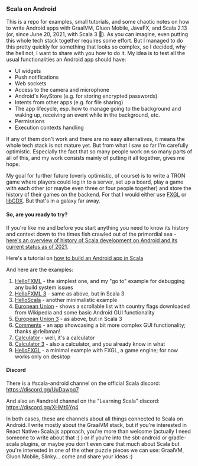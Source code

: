 ### Scala on Android

This is a repo for examples, small tutorials, and some chaotic notes on how to write Android apps with GraalVM, Gluon Mobile, JavaFX, and Scala 2.13 (or, since June 20, 2021, with Scala 3 🎉). As you can imagine, even putting this whole tech stack together requires some effort. But I managed to do this pretty quickly for something that looks so complex, so I decided, why the hell not, I want to share with you how to do it. My idea is to test all the usual functionalities an Android app should have:
 * UI widgets
 * Push notifications
 * Web sockets
 * Access to the camera and microphone
 * Android's KeyStore (e.g. for storing encrypted passwords)
 * Intents from other apps (e.g. for file sharing)
 * The app lifecycle, esp. how to manage going to the background and waking up, receiving an event while in the background, etc.
 * Permissions
 * Execution contexts handling
 
If any of them don't work and there are no easy alternatives, it means the whole tech stack is not mature yet. But from what I saw so far I'm carefully optimistic. Especially the fact that so many people work on so many parts of all of this, and my work consists mainly of putting it all together, gives me hope. 

My goal for further future (overly optimistic, of course) is to write a TRON game where players could log in to a server, set up a board, play a game with each other (or maybe even three or four people together) and store the history of their games on the backend. For that I would either use [FXGL](https://github.com/AlmasB/FXGL) or [libGDX](https://libgdx.badlogicgames.com/). But that's in a galaxy far away.

#### So, are you ready to try?

If you're like me and before you start anything you need to know its history and context down to the times fish crawled out of the primordial sea - [here's an overview of history of Scala development on Android and its current status as of 2021](https://makingthematrix.wordpress.com/2021/03/17/scala-on-android/). 

Here's a tutorial on [how to build an Android app in Scala](https://makingthematrix.wordpress.com/2021/04/07/how-to-build-an-android-app-in-scala-2-13/)

And here are the examples:
1. [HelloFXML](https://github.com/makingthematrix/scalaonandroid/wiki/HelloFXML-example) - the simplest one, and my "go to" example for debugging any build system issues
2. [HelloFXML 3](https://github.com/makingthematrix/scalaonandroid/tree/main/HelloFXML3) - same as above, but in Scala 3
3. [HelloScala](https://github.com/makingthematrix/scalaonandroid/tree/main/HelloScala) - another minimalistic example
4. [European Union](https://github.com/makingthematrix/scalaonandroid/wiki/European-Union-(and-Scotland)-example) - shows a scrollable list with country flags downloaded from Wikipedia and some basic Android GUI functionality
5. [European Union 3](https://github.com/makingthematrix/scalaonandroid/tree/main/europeanunion3) - as above, but in Scala 3
6. [Comments](https://github.com/makingthematrix/scalaonandroid/tree/main/comments) - an app showcasing a bit more complex GUI functionality; thanks @rleibman!
7. [Calculator](https://github.com/makingthematrix/scalaonandroid/tree/main/calculator) - well, it's a calculator
8. [Calculator 3](https://github.com/makingthematrix/scalaonandroid/tree/main/calculator3) - also a calculator, and you already know in what
9. [HelloFXGL](https://github.com/makingthematrix/scalaonandroid/tree/main/HelloFXGL) - a minimal example with FXGL, a game engine; for now works only on desktop


#### Discord

There is a #scala-android channel on the official Scala discord: https://discord.gg/UuDawpq7 

And also an #android channel on the "Learning Scala" discord: https://discord.gg/XHMt6Yq4

In both cases, these are channels about all things connected to Scala on Android. I write mostly about the GraalVM stack, but if you're interested in React Native+Scala.js approach, you're more than welcome (actually I need someone to write about that :) ) or if you're into the sbt-android or gradle-scala plugins, or maybe you don't even care that much about Scala but you're interested in one of the other puzzle pieces we can use: GraalVM, Gluon Mobile, Slinky... come and share your ideas :)
